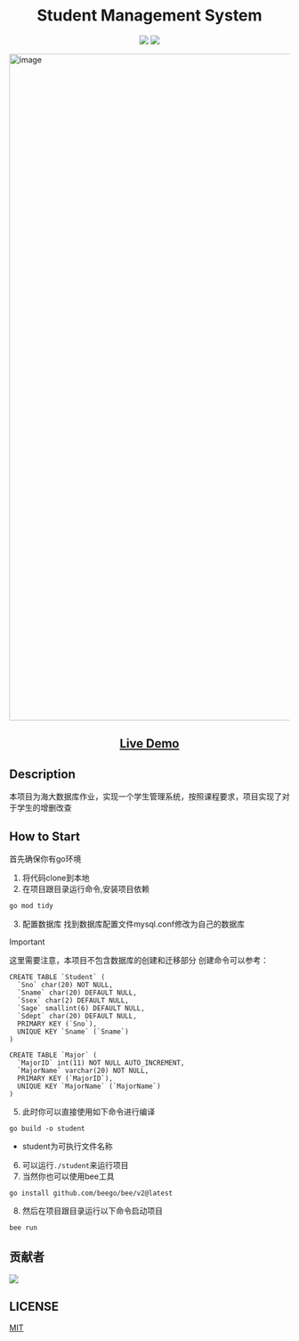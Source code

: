 <h1 align="center">Student Management System</h1>
<p align='center'>
<img src="https://img.shields.io/badge/made%20by-daoxuan-blue">
<img src="https://img.shields.io/badge/go-1.23.0-blue">
</p>
<img width="1197" alt="image" src="https://github.com/user-attachments/assets/741d7401-530c-4641-ab56-4d8fcfec47e8">
<h2 align="center"><a  href="http://81.70.143.162:7879/">Live Demo</a></h2>

## Description
本项目为海大数据库作业，实现一个学生管理系统，按照课程要求，项目实现了对于学生的增删改查
## How to Start
首先确保你有go环境
1. 将代码clone到本地
2. 在项目跟目录运行命令,安装项目依赖
``` bash
go mod tidy
```
3. 配置数据库
找到数据库配置文件mysql.conf修改为自己的数据库
> [!IMPORTANT]
> 这里需要注意，本项目不包含数据库的创建和迁移部分
创建命令可以参考：
```
CREATE TABLE `Student` (
  `Sno` char(20) NOT NULL,
  `Sname` char(20) DEFAULT NULL,
  `Ssex` char(2) DEFAULT NULL,
  `Sage` smallint(6) DEFAULT NULL,
  `Sdept` char(20) DEFAULT NULL,
  PRIMARY KEY (`Sno`),
  UNIQUE KEY `Sname` (`Sname`)
)

CREATE TABLE `Major` (
  `MajorID` int(11) NOT NULL AUTO_INCREMENT,
  `MajorName` varchar(20) NOT NULL,
  PRIMARY KEY (`MajorID`),
  UNIQUE KEY `MajorName` (`MajorName`)
)
```
5. 此时你可以直接使用如下命令进行编译
```
go build -o student
```
* student为可执行文件名称

6. 可以运行`./student`来运行项目
7. 当然你也可以使用bee工具
```
go install github.com/beego/bee/v2@latest
```
8. 然后在项目跟目录运行以下命令启动项目
```
bee run
```
## 贡献者

<a href="https://github.com/dx2331lxz/studentmanagement/graphs/contributors">
  <img src="https://contrib.rocks/image?repo=dx2331lxz/studentmanagement" />
</a>

## LICENSE
[MIT](https://opensource.org/license/mit/)

  
  
